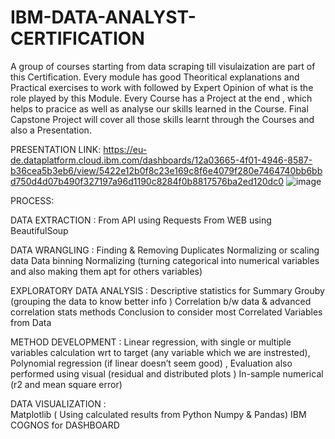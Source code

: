 # IBM-DATA-ANALYST-CERTIFICATION

A group of courses starting from data scraping till visulaization are part of this Certification.
Every module has good Theoritical explanations and Practical exercises to work with followed by Expert Opinion of what is the role played by this Module.
Every Course has a Project at the end , which helps to pracice as well as analyse our skills learned in the Course.
Final Capstone Project will cover all those skills learnt through the Courses and also a Presentation.

 PRESENTATION LINK:
 https://eu-de.dataplatform.cloud.ibm.com/dashboards/12a03665-4f01-4946-8587-b36cea5b3eb6/view/5422e12b0f8c23e169c8f6e4079f280e7464740bb6bbd750d4d07b490f327197a96d1190c8284f0b8817576ba2ed120dc0
![image](https://user-images.githubusercontent.com/88547058/160114259-e447747c-4ce6-4ce6-b647-22eebb2b1d93.png)


PROCESS:

DATA EXTRACTION :           From API using Requests
                            From WEB using BeautifulSoup

DATA WRANGLING :
                            Finding & Removing Duplicates
                            Normalizing or scaling data 
                            Data binning 
                            Normalizing (turning categorical into numerical variables and also making them apt for others variables)
              
EXPLORATORY DATA ANALYSIS : 
                            Descriptive statistics for Summary 
                            Grouby (grouping the data to know better info ) 
                            Correlation b/w data & advanced correlation stats methods
                            Conclusion to consider most Correlated Variables from Data

METHOD DEVELOPMENT : 
                            Linear regression, with single or multiple variables calculation wrt to target (any variable which we are instrested), 
                            Polynomial regression (if linear doesn’t seem good) , 
                            Evaluation also performed using visual (residual and distributed plots )
                            In-sample numerical  (r2 and mean square error)
                            
DATA VISUALIZATION :        
                            Matplotlib ( Using calculated results from Python Numpy & Pandas)
                            IBM COGNOS for DASHBOARD


              
              
              
              
